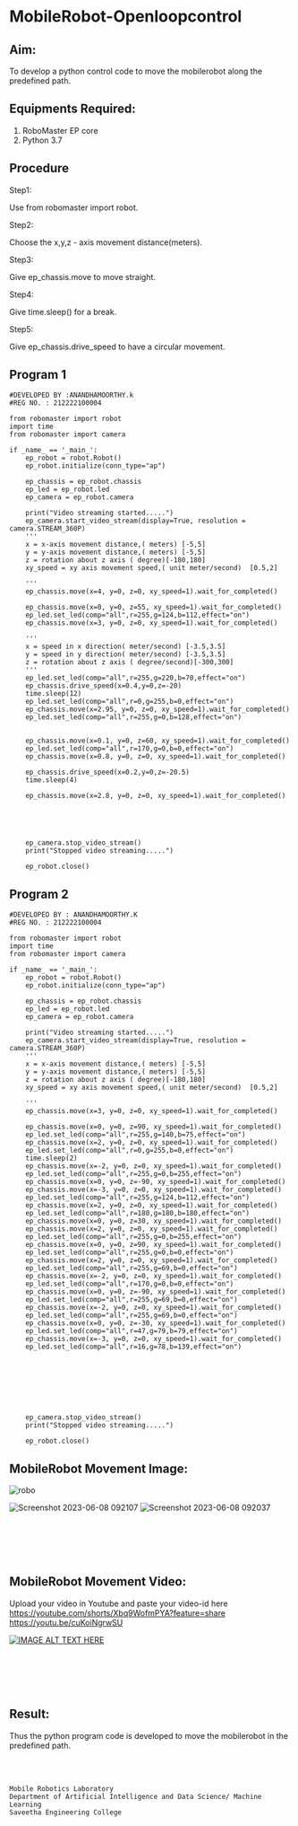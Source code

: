 # MobileRobot-Openloopcontrol
## Aim:

To develop a python control code to move the mobilerobot along the predefined path.

## Equipments Required:
1. RoboMaster EP core
2. Python 3.7

## Procedure
Step1:

Use from robomaster import robot.


Step2:

Choose the x,y,z - axis movement distance(meters).


Step3:

Give ep_chassis.move to move straight.


Step4:

Give time.sleep() for a break.


Step5:

Give ep_chassis.drive_speed to have a circular movement.


## Program 1
```
#DEVELOPED BY :ANANDHAMOORTHY.k
#REG NO. : 212222100004

from robomaster import robot
import time
from robomaster import camera

if _name_ == '_main_':
    ep_robot = robot.Robot()
    ep_robot.initialize(conn_type="ap")

    ep_chassis = ep_robot.chassis
    ep_led = ep_robot.led
    ep_camera = ep_robot.camera
          
    print("Video streaming started.....")
    ep_camera.start_video_stream(display=True, resolution = camera.STREAM_360P)
    ''' 
    x = x-axis movement distance,( meters) [-5,5]
    y = y-axis movement distance,( meters) [-5,5] 
    z = rotation about z axis ( degree)[-180,180]
    xy_speed = xy axis movement speed,( unit meter/second)  [0.5,2]

    '''
    ep_chassis.move(x=4, y=0, z=0, xy_speed=1).wait_for_completed()
 
    ep_chassis.move(x=0, y=0, z=55, xy_speed=1).wait_for_completed()
    ep_led.set_led(comp="all",r=255,g=124,b=112,effect="on")  
    ep_chassis.move(x=3, y=0, z=0, xy_speed=1).wait_for_completed() 

    '''
    x = speed in x direction( meter/second) [-3.5,3.5]
    y = speed in y direction( meter/second) [-3.5,3.5]
    z = rotation about z axis ( degree/second)[-300,300]
    '''
    ep_led.set_led(comp="all",r=255,g=220,b=70,effect="on")  
    ep_chassis.drive_speed(x=0.4,y=0,z=-20)
    time.sleep(12)
    ep_led.set_led(comp="all",r=0,g=255,b=0,effect="on") 
    ep_chassis.move(x=2.95, y=0, z=0, xy_speed=1).wait_for_completed()
    ep_led.set_led(comp="all",r=255,g=0,b=128,effect="on") 
    
    
    ep_chassis.move(x=0.1, y=0, z=60, xy_speed=1).wait_for_completed()
    ep_led.set_led(comp="all",r=170,g=0,b=0,effect="on") 
    ep_chassis.move(x=0.8, y=0, z=0, xy_speed=1).wait_for_completed()

    ep_chassis.drive_speed(x=0.2,y=0,z=-20.5)
    time.sleep(4)
    
    ep_chassis.move(x=2.8, y=0, z=0, xy_speed=1).wait_for_completed()

    
    
    

    ep_camera.stop_video_stream()
    print("Stopped video streaming.....")

    ep_robot.close()

```
## Program 2
```
#DEVELOPED BY : ANANDHAMOORTHY.K
#REG NO. : 212222100004

from robomaster import robot
import time
from robomaster import camera

if _name_ == '_main_':
    ep_robot = robot.Robot()
    ep_robot.initialize(conn_type="ap")

    ep_chassis = ep_robot.chassis
    ep_led = ep_robot.led
    ep_camera = ep_robot.camera
          
    print("Video streaming started.....")
    ep_camera.start_video_stream(display=True, resolution = camera.STREAM_360P)
    ''' 
    x = x-axis movement distance,( meters) [-5,5]
    y = y-axis movement distance,( meters) [-5,5] 
    z = rotation about z axis ( degree)[-180,180]
    xy_speed = xy axis movement speed,( unit meter/second)  [0.5,2]

    '''
    ep_chassis.move(x=3, y=0, z=0, xy_speed=1).wait_for_completed()
 
    ep_chassis.move(x=0, y=0, z=90, xy_speed=1).wait_for_completed()
    ep_led.set_led(comp="all",r=255,g=140,b=75,effect="on")  
    ep_chassis.move(x=2, y=0, z=0, xy_speed=1).wait_for_completed()
    ep_led.set_led(comp="all",r=0,g=255,b=0,effect="on")  
    time.sleep(2)
    ep_chassis.move(x=-2, y=0, z=0, xy_speed=1).wait_for_completed()
    ep_led.set_led(comp="all",r=255,g=0,b=255,effect="on")  
    ep_chassis.move(x=0, y=0, z=-90, xy_speed=1).wait_for_completed()
    ep_chassis.move(x=-3, y=0, z=0, xy_speed=1).wait_for_completed()
    ep_led.set_led(comp="all",r=255,g=124,b=112,effect="on")  
    ep_chassis.move(x=2, y=0, z=0, xy_speed=1).wait_for_completed()
    ep_led.set_led(comp="all",r=180,g=180,b=180,effect="on")  
    ep_chassis.move(x=0, y=0, z=30, xy_speed=1).wait_for_completed()
    ep_chassis.move(x=2, y=0, z=0, xy_speed=1).wait_for_completed()
    ep_led.set_led(comp="all",r=255,g=0,b=255,effect="on")  
    ep_chassis.move(x=0, y=0, z=90, xy_speed=1).wait_for_completed()
    ep_led.set_led(comp="all",r=255,g=0,b=0,effect="on") 
    ep_chassis.move(x=2, y=0, z=0, xy_speed=1).wait_for_completed()
    ep_led.set_led(comp="all",r=255,g=69,b=0,effect="on") 
    ep_chassis.move(x=-2, y=0, z=0, xy_speed=1).wait_for_completed()
    ep_led.set_led(comp="all",r=170,g=0,b=0,effect="on") 
    ep_chassis.move(x=0, y=0, z=-90, xy_speed=1).wait_for_completed()
    ep_led.set_led(comp="all",r=255,g=69,b=0,effect="on") 
    ep_chassis.move(x=-2, y=0, z=0, xy_speed=1).wait_for_completed()
    ep_led.set_led(comp="all",r=255,g=69,b=0,effect="on") 
    ep_chassis.move(x=0, y=0, z=-30, xy_speed=1).wait_for_completed()
    ep_led.set_led(comp="all",r=47,g=79,b=79,effect="on") 
    ep_chassis.move(x=-3, y=0, z=0, xy_speed=1).wait_for_completed()
    ep_led.set_led(comp="all",r=16,g=78,b=139,effect="on") 



   

    


    ep_camera.stop_video_stream()
    print("Stopped video streaming.....")

    ep_robot.close()
```

## MobileRobot Movement Image:

![robo](./img/robomaster.png)

![Screenshot 2023-06-08 092107](https://github.com/AnandhamoorthyKarthikeyan/mobilerobot-openloopcontrol/assets/119475998/b8315356-558b-4f6a-9573-9d98a7bdf776)
![Screenshot 2023-06-08 092037](https://github.com/AnandhamoorthyKarthikeyan/mobilerobot-openloopcontrol/assets/119475998/096667cd-ad8c-4f99-9636-6d8e860ea98a)




<br/>
<br/>
<br/>
<br/>

## MobileRobot Movement Video:

Upload your video in Youtube and paste your video-id here
https://youtube.com/shorts/Xbq9WofmPYA?feature=share
https://youtu.be/cuKoiNgrwSU

[![IMAGE ALT TEXT HERE](https://img.youtube.com/vi/YOUTUBE_VIDEO_ID_HERE/0.jpg)](https://www.youtube.com/watch?v=YOUTUBE_VIDEO_ID_HERE)

<br/>
<br/>
<br/>
<br/>

## Result:
Thus the python program code is developed to move the mobilerobot in the predefined path.


<br/>
<br/>

```
Mobile Robotics Laboratory
Department of Artificial Intelligence and Data Science/ Machine Learning
Saveetha Engineering College
```
